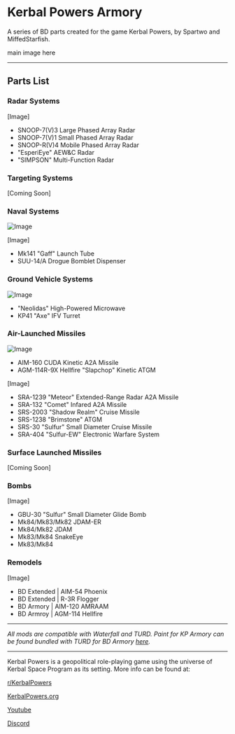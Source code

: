 # Kerbal Powers Armory
A series of BD parts created for the game Kerbal Powers, by Spartwo and MiffedStarfish.

main image here

-------------------------------------------------------
## Parts List

### Radar Systems
[Image]
* SNOOP-7(V)3 Large Phased Array Radar
* SNOOP-7(V)1 Small Phased Array Radar
* SNOOP-R(V)4 Mobile Phased Array Radar
* "EsperiEye" AEW&C Radar
* "SIMPSON" Multi-Function Radar
  
### Targeting Systems
[Coming Soon]

### Naval Systems
![Image](https://wiki.kerbalpowers.org/images/e/ec/KP_Armory_2.png)

[Image]
* Mk141 "Gaff" Launch Tube
* SUU-14/A Drogue Bomblet Dispenser

### Ground Vehicle Systems
![Image](https://wiki.kerbalpowers.org/images/f/f6/KP_Armory.png)
* "Neolidas" High-Powered Microwave
* KP41 "Axe" IFV Turret
  
### Air-Launched Missiles
![Image](https://wiki.kerbalpowers.org/images/d/d5/KP_Armory_4.png)
* AIM-160 CUDA Kinetic A2A Missile
* AGM-114R-9X Hellfire "Slapchop" Kinetic ATGM
  
[Image]
* SRA-1239 "Meteor" Extended-Range Radar A2A Missile
* SRA-132 "Comet" Infared A2A Missile
* SRS-2003 "Shadow Realm" Cruise Missile
* SRS-1238 "Brimstone" ATGM
* SRS-30 "Sulfur" Small Diameter Cruise Missile
* SRA-404 "Sulfur-EW" Electronic Warfare System

### Surface Launched Missiles
[Coming Soon]
 
### Bombs
[Image]
* GBU-30 "Sulfur" Small Diameter Glide Bomb
* Mk84/Mk83/Mk82 JDAM-ER
* Mk84/Mk82 JDAM
* Mk83/Mk84 SnakeEye
* Mk83/Mk84 

### Remodels
[Image]
* BD Extended | AIM-54 Phoenix
* BD Extended | R-3R Flogger
* BD Armory | AIM-120 AMRAAM
* BD Armroy | AGM-114 Hellfire
-------------------------------------------------------

*All mods are compatible with Waterfall and TURD. Paint for KP Armory can be found bundled with TURD for BD Armory  [here](https://github.com/Spartwo/TURD-BDArmory).*


-------------------------------------------------------

Kerbal Powers is a geopolitical role-playing game using the universe of Kerbal Space Program as its setting. More info can be found at:

[r/KerbalPowers](https://old.reddit.com/r/KerbalPowers/)

[KerbalPowers.org](https://wiki.kerbalpowers.org/)

[Youtube](https://www.youtube.com/@KerbalPowers)

[Discord](https://discord.gg/ujB29GKx3C)
